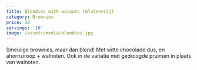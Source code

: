```yaml
---
title: Blondies with walnuts (Glutenvrij)
category: Brownies
price: 20
servings: '16'
image: /assets/media/blondies.jpg
---
```

Smeuiige brownies, maar dan blond! Met witte chocolade dus, en ahornsiroop + walnoten. 
Ook in de variatie met gedroogde pruimen in plaats van walnoten.
